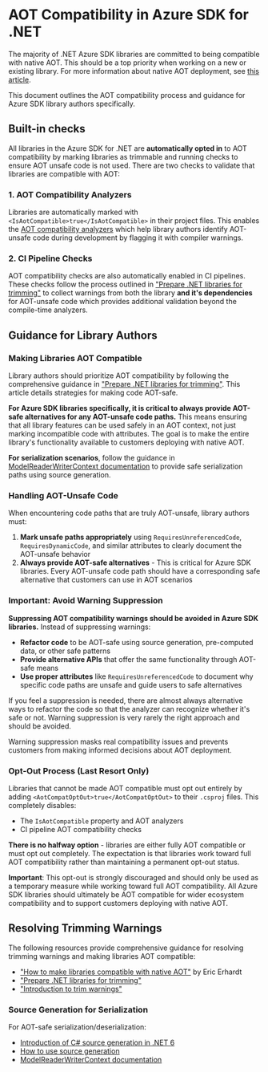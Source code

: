 # AOT Compatibility in Azure SDK for .NET

The majority of .NET Azure SDK libraries are committed to being compatible with native AOT. This should be a top priority when working on a new or existing library. For more information about native AOT deployment, see [this article](https://learn.microsoft.com/dotnet/core/deploying/native-aot/).

This document outlines the AOT compatibility process and guidance for Azure SDK library authors specifically.

## Built-in checks

All libraries in the Azure SDK for .NET are **automatically opted in** to AOT compatibility by marking libraries as trimmable and running checks to ensure AOT unsafe code is not used. There are two checks to validate that libraries are compatible with AOT:

### 1. AOT Compatibility Analyzers

Libraries are automatically marked with `<IsAotCompatible>true</IsAotCompatible>` in their project files. This enables the [AOT compatibility analyzers](https://learn.microsoft.com/dotnet/core/deploying/native-aot/?tabs=windows%2Cnet8#aot-compatibility-analyzers) which help library authors identify AOT-unsafe code during development by flagging it with compiler warnings.

### 2. CI Pipeline Checks

AOT compatibility checks are also automatically enabled in CI pipelines. These checks follow the process outlined in ["Prepare .NET libraries for trimming"](https://learn.microsoft.com/dotnet/core/deploying/trimming/prepare-libraries-for-trimming#show-all-warnings-with-test-app) to collect warnings from both the library **and it's dependencies** for AOT-unsafe code which provides additional validation beyond the compile-time analyzers.

## Guidance for Library Authors

### Making Libraries AOT Compatible

Library authors should prioritize AOT compatibility by following the comprehensive guidance in ["Prepare .NET libraries for trimming"](https://learn.microsoft.com/dotnet/core/deploying/trimming/prepare-libraries-for-trimming). This article details strategies for making code AOT-safe.

**For Azure SDK libraries specifically, it is critical to always provide AOT-safe alternatives for any AOT-unsafe code paths.** This means ensuring that all library features can be used safely in an AOT context, not just marking incompatible code with attributes. The goal is to make the entire library's functionality available to customers deploying with native AOT.

**For serialization scenarios**, follow the guidance in [ModelReaderWriterContext documentation](https://github.com/Azure/azure-sdk-for-net/blob/main/sdk/core/System.ClientModel/src/docs/ModelReaderWriterContext.md) to provide safe serialization paths using source generation.

### Handling AOT-Unsafe Code

When encountering code paths that are truly AOT-unsafe, library authors must:

1. **Mark unsafe paths appropriately** using `RequiresUnreferencedCode`, `RequiresDynamicCode`, and similar attributes to clearly document the AOT-unsafe behavior
2. **Always provide AOT-safe alternatives** - This is critical for Azure SDK libraries. Every AOT-unsafe code path should have a corresponding safe alternative that customers can use in AOT scenarios

### Important: Avoid Warning Suppression

**Suppressing AOT compatibility warnings should be avoided in Azure SDK libraries.** Instead of suppressing warnings:

- **Refactor code** to be AOT-safe using source generation, pre-computed data, or other safe patterns
- **Provide alternative APIs** that offer the same functionality through AOT-safe means
- **Use proper attributes** like `RequiresUnreferencedCode` to document why specific code paths are unsafe and guide users to safe alternatives

If you feel a suppression is needed, there are almost always alternative ways to refactor the code so that the analyzer can recognize whether it's safe or not. Warning suppression is very rarely the right approach and should be avoided.

Warning suppression masks real compatibility issues and prevents customers from making informed decisions about AOT deployment.

### Opt-Out Process (Last Resort Only)

Libraries that cannot be made AOT compatible must opt out entirely by adding `<AotCompatOptOut>true</AotCompatOptOut>` to their `.csproj` files. This completely disables:
- The `IsAotCompatible` property and AOT analyzers
- CI pipeline AOT compatibility checks

**There is no halfway option** - libraries are either fully AOT compatible or must opt out completely. The expectation is that libraries work toward full AOT compatibility rather than maintaining a permanent opt-out status.

**Important**: This opt-out is strongly discouraged and should only be used as a temporary measure while working toward full AOT compatibility. All Azure SDK libraries should ultimately be AOT compatible for wider ecosystem compatibility and to support customers deploying with native AOT.

## Resolving Trimming Warnings

The following resources provide comprehensive guidance for resolving trimming warnings and making libraries AOT compatible:

- ["How to make libraries compatible with native AOT"](https://devblogs.microsoft.com/dotnet/creating-aot-compatible-libraries/) by Eric Erhardt
- ["Prepare .NET libraries for trimming"](https://learn.microsoft.com/dotnet/core/deploying/trimming/prepare-libraries-for-trimming)  
- ["Introduction to trim warnings"](https://learn.microsoft.com/dotnet/core/deploying/trimming/fixing-warnings)

### Source Generation for Serialization

For AOT-safe serialization/deserialization:
- [Introduction of C# source generation in .NET 6](https://devblogs.microsoft.com/dotnet/try-the-new-system-text-json-source-generator/)
- [How to use source generation](https://learn.microsoft.com/dotnet/standard/serialization/system-text-json/source-generation)
- [ModelReaderWriterContext documentation](https://github.com/Azure/azure-sdk-for-net/blob/main/sdk/core/System.ClientModel/src/docs/ModelReaderWriterContext.md)